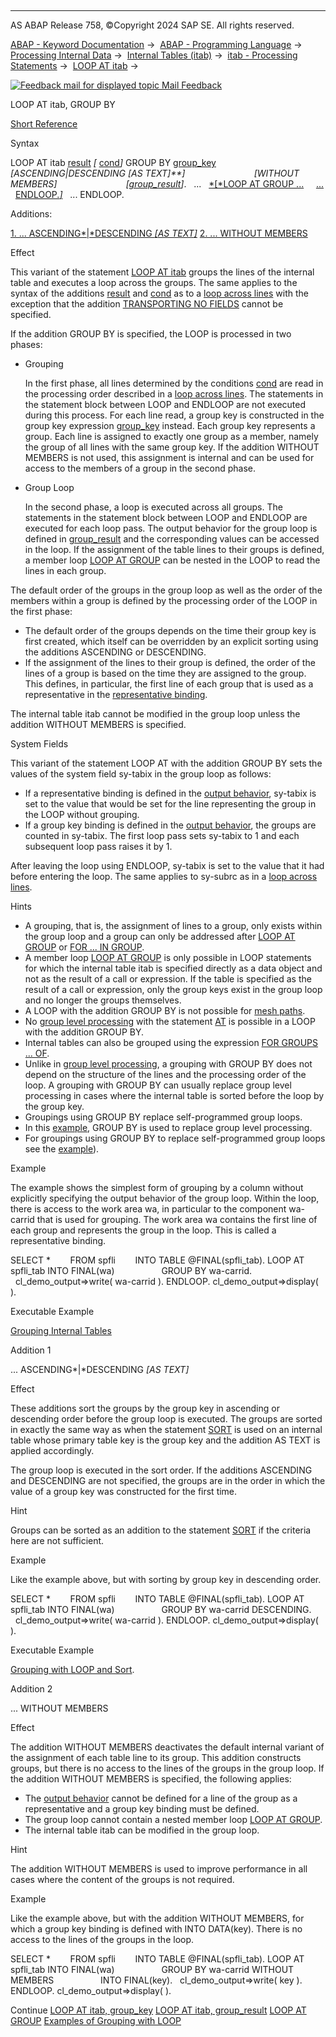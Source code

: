   

* * *

AS ABAP Release 758, ©Copyright 2024 SAP SE. All rights reserved.

[ABAP - Keyword Documentation](javascript:call_link\('abenabap.htm'\)) →  [ABAP - Programming Language](javascript:call_link\('abenabap_reference.htm'\)) →  [Processing Internal Data](javascript:call_link\('abenabap_data_working.htm'\)) →  [Internal Tables (itab)](javascript:call_link\('abenitab.htm'\)) →  [itab - Processing Statements](javascript:call_link\('abentable_processing_statements.htm'\)) →  [LOOP AT itab](javascript:call_link\('abaploop_at_itab_variants.htm'\)) → 

 [![](Mail.gif?object=Mail.gif "Feedback mail for displayed topic") Mail Feedback](mailto:f1_help@sap.com?subject=Feedback%20on%20ABAP%20Documentation&body=Document:%20LOOP%20AT%20itab%2C%20GROUP%20BY%2C%20ABAPLOOP_AT_ITAB_GROUP_BY%2C%20758%0D%0A%0D%0AError:%0D%0A%0D%0A%0D%0A%0D%0ASuggestion%20for%20improvement:)

LOOP AT itab, GROUP BY

[Short Reference](javascript:call_link\('abaploop_at_itab_shortref.htm'\))

Syntax

LOOP AT itab [result](javascript:call_link\('abaploop_at_itab_result.htm'\)) *\[* [cond](javascript:call_link\('abaploop_at_itab_cond.htm'\))*\]* GROUP BY [group\_key](javascript:call_link\('abaploop_at_itab_group_by_key.htm'\))
                           *\[*ASCENDING*|*DESCENDING *\[*AS TEXT*\]**\]*
                           *\[*WITHOUT MEMBERS*\]*
                           *\[*[group\_result](javascript:call_link\('abaploop_at_itab_group_by_binding.htm'\))*\]*.
  ...
  [*\[*LOOP AT GROUP ...](javascript:call_link\('abaploop_at_group.htm'\))
    [...](javascript:call_link\('abaploop_at_group.htm'\))
  [ENDLOOP.*\]*](javascript:call_link\('abaploop_at_group.htm'\))
  ...
ENDLOOP.

Additions:

[1\. ... ASCENDING*|*DESCENDING *\[*AS TEXT*\]*](#!ABAP_ADDITION_1@1@)
[2\. ... WITHOUT MEMBERS](#!ABAP_ADDITION_2@2@)

Effect

This variant of the statement [LOOP AT itab](javascript:call_link\('abaploop_at_itab_variants.htm'\)) groups the lines of the internal table and executes a loop across the groups. The same applies to the syntax of the additions [result](javascript:call_link\('abaploop_at_itab_result.htm'\)) and [cond](javascript:call_link\('abaploop_at_itab_cond.htm'\)) as to a [loop across lines](javascript:call_link\('abaploop_at_itab.htm'\)) with the exception that the addition [TRANSPORTING NO FIELDS](javascript:call_link\('abaploop_at_itab_result.htm'\)) cannot be specified.

If the addition GROUP BY is specified, the LOOP is processed in two phases:

-   Grouping
    
    In the first phase, all lines determined by the conditions [cond](javascript:call_link\('abaploop_at_itab_cond.htm'\)) are read in the processing order described in a [loop across lines](javascript:call_link\('abaploop_at_itab.htm'\)). The statements in the statement block between LOOP and ENDLOOP are not executed during this process. For each line read, a group key is constructed in the group key expression [group\_key](javascript:call_link\('abaploop_at_itab_group_by_key.htm'\)) instead. Each group key represents a group. Each line is assigned to exactly one group as a member, namely the group of all lines with the same group key. If the addition WITHOUT MEMBERS is not used, this assignment is internal and can be used for access to the members of a group in the second phase.
    
-   Group Loop
    
    In the second phase, a loop is executed across all groups. The statements in the statement block between LOOP and ENDLOOP are executed for each loop pass. The output behavior for the group loop is defined in [group\_result](javascript:call_link\('abaploop_at_itab_group_by_binding.htm'\)) and the corresponding values can be accessed in the loop. If the assignment of the table lines to their groups is defined, a member loop [LOOP AT GROUP](javascript:call_link\('abaploop_at_group.htm'\)) can be nested in the LOOP to read the lines in each group.
    

The default order of the groups in the group loop as well as the order of the members within a group is defined by the processing order of the LOOP in the first phase:

-   The default order of the groups depends on the time their group key is first created, which itself can be overridden by an explicit sorting using the additions ASCENDING or DESCENDING.
-   If the assignment of the lines to their group is defined, the order of the lines of a group is based on the time they are assigned to the group. This defines, in particular, the first line of each group that is used as a representative in the [representative binding](javascript:call_link\('abaploop_at_itab_group_by_binding.htm'\)).

The internal table itab cannot be modified in the group loop unless the addition WITHOUT MEMBERS is specified.

System Fields

This variant of the statement LOOP AT with the addition GROUP BY sets the values of the system field sy-tabix in the group loop as follows:

-   If a representative binding is defined in the [output behavior](javascript:call_link\('abaploop_at_itab_group_by_binding.htm'\)), sy-tabix is set to the value that would be set for the line representing the group in the LOOP without grouping.
-   If a group key binding is defined in the [output behavior](javascript:call_link\('abaploop_at_itab_group_by_binding.htm'\)), the groups are counted in sy-tabix. The first loop pass sets sy-tabix to 1 and each subsequent loop pass raises it by 1.

After leaving the loop using ENDLOOP, sy-tabix is set to the value that it had before entering the loop. The same applies to sy-subrc as in a [loop across lines](javascript:call_link\('abaploop_at_itab.htm'\)).

Hints

-   A grouping, that is, the assignment of lines to a group, only exists within the group loop and a group can only be addressed after [LOOP AT GROUP](javascript:call_link\('abaploop_at_group.htm'\)) or [FOR ... IN GROUP](javascript:call_link\('abenfor_in_group.htm'\)).
-   A member loop [LOOP AT GROUP](javascript:call_link\('abaploop_at_group.htm'\)) is only possible in LOOP statements for which the internal table itab is specified directly as a data object and not as the result of a call or expression. If the table is specified as the result of a call or expression, only the group keys exist in the group loop and no longer the groups themselves.
-   A LOOP with the addition GROUP BY is not possible for [mesh paths](javascript:call_link\('abenmesh_path_glosry.htm'\) "Glossary Entry").
-   No [group level processing](javascript:call_link\('abengroup_level_processing_glosry.htm'\) "Glossary Entry") with the statement [AT](javascript:call_link\('abapat_itab.htm'\)) is possible in a LOOP with the addition GROUP BY.
-   Internal tables can also be grouped using the expression [FOR GROUPS ... OF](javascript:call_link\('abenfor_groups_of.htm'\)).
-   Unlike in [group level processing](javascript:call_link\('abengroup_level_processing_glosry.htm'\) "Glossary Entry"), a grouping with GROUP BY does not depend on the structure of the lines and the processing order of the loop. A grouping with GROUP BY can usually replace group level processing in cases where the internal table is sorted before the loop by the group key.
-   Groupings using GROUP BY replace self-programmed group loops.
-   In this [example](javascript:call_link\('abenint_table_at_unsorted_abexa.htm'\)), GROUP BY is used to replace group level processing.
-   For groupings using GROUP BY to replace self-programmed group loops see the [example](javascript:call_link\('abenloop_group_by_explicit_abexa.htm'\))).

Example

The example shows the simplest form of grouping by a column without explicitly specifying the output behavior of the group loop. Within the loop, there is access to the work area wa, in particular to the component wa-carrid that is used for grouping. The work area wa contains the first line of each group and represents the group in the loop. This is called a representative binding.

SELECT \*
       FROM spfli
       INTO TABLE @FINAL(spfli\_tab).
LOOP AT spfli\_tab INTO FINAL(wa)
                  GROUP BY wa-carrid.
  cl\_demo\_output=>write( wa-carrid ).
ENDLOOP.
cl\_demo\_output=>display( ).

Executable Example

[Grouping Internal Tables](javascript:call_link\('abenloop_group_by_abexas.htm'\))

Addition 1   

... ASCENDING*|*DESCENDING *\[*AS TEXT*\]*

Effect

These additions sort the groups by the group key in ascending or descending order before the group loop is executed. The groups are sorted in exactly the same way as when the statement [SORT](javascript:call_link\('abapsort_itab.htm'\)) is used on an internal table whose primary table key is the group key and the addition AS TEXT is applied accordingly.

The group loop is executed in the sort order. If the additions ASCENDING and DESCENDING are not specified, the groups are in the order in which the value of a group key was constructed for the first time.

Hint

Groups can be sorted as an addition to the statement [SORT](javascript:call_link\('abapsort_itab.htm'\)) if the criteria here are not sufficient.

Example

Like the example above, but with sorting by group key in descending order.

SELECT \*
       FROM spfli
       INTO TABLE @FINAL(spfli\_tab).
LOOP AT spfli\_tab INTO FINAL(wa)
                  GROUP BY wa-carrid DESCENDING.
  cl\_demo\_output=>write( wa-carrid ).
ENDLOOP.
cl\_demo\_output=>display( ).

Executable Example

[Grouping with LOOP and Sort](javascript:call_link\('abenloop_group_by_sort_abexa.htm'\)).

Addition 2   

... WITHOUT MEMBERS

Effect

The addition WITHOUT MEMBERS deactivates the default internal variant of the assignment of each table line to its group. This addition constructs groups, but there is no access to the lines of the groups in the group loop. If the addition WITHOUT MEMBERS is specified, the following applies:

-   The [output behavior](javascript:call_link\('abaploop_at_itab_group_by_binding.htm'\)) cannot be defined for a line of the group as a representative and a group key binding must be defined.
-   The group loop cannot contain a nested member loop [LOOP AT GROUP](javascript:call_link\('abaploop_at_group.htm'\)).
-   The internal table itab can be modified in the group loop.

Hint

The addition WITHOUT MEMBERS is used to improve performance in all cases where the content of the groups is not required.

Example

Like the example above, but with the addition WITHOUT MEMBERS, for which a group key binding is defined with INTO DATA(key). There is no access to the lines of the groups in the loop.

SELECT \*
       FROM spfli
       INTO TABLE @FINAL(spfli\_tab).
LOOP AT spfli\_tab INTO FINAL(wa)
                  GROUP BY wa-carrid WITHOUT MEMBERS
                  INTO FINAL(key).
  cl\_demo\_output=>write( key ).
ENDLOOP.
cl\_demo\_output=>display( ).

Continue
[LOOP AT itab, group\_key](javascript:call_link\('abaploop_at_itab_group_by_key.htm'\))
[LOOP AT itab, group\_result](javascript:call_link\('abaploop_at_itab_group_by_binding.htm'\))
[LOOP AT GROUP](javascript:call_link\('abaploop_at_group.htm'\))
[Examples of Grouping with LOOP](javascript:call_link\('abenloop_group_by_abexas.htm'\))